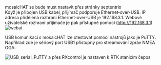 mosaicHAT se bude must nastavit přes stránky septentrio\
   Když je připojen USB kabel, přijímač podporuje Ethernet-over-USB. IP adresa přidělená rozhraní Ethernet-over-USB je 192.168.3.1. Webové uživatelské rozhraní přijímače je pak přístupné pomocí (http://192.168.3.1).\
   ![webui](https://github.com/demeterA1/mosaicHAT-reciever/blob/main/pictures/webui.png)
   
   USB komunikaci s mosaicHAT lze otestovat pomocí nástrojů jako je PuTTY. Například zde je sériový port USB1 přístupný pro streamování zpráv NMEA GGA:
   
   ![USB_serial_PuTTY](https://github.com/demeterA1/mosaicHAT-reciever/blob/main/pictures/USB_serial_PuTTY.png)
   a přes RXcontrol je nastaven k RTK stanicím čepos
